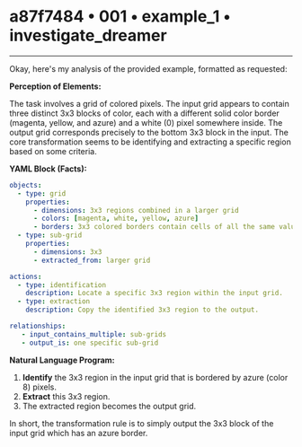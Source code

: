 # a87f7484 • 001 • example_1 • investigate_dreamer

---
Okay, here's my analysis of the provided example, formatted as requested:

**Perception of Elements:**

The task involves a grid of colored pixels. The input grid appears to contain three distinct 3x3 blocks of color, each with a different solid color border (magenta, yellow, and azure) and a white (0) pixel somewhere inside. The output grid corresponds precisely to the bottom 3x3 block in the input. The core transformation seems to be identifying and extracting a specific region based on some criteria.

**YAML Block (Facts):**



```yaml
objects:
  - type: grid
    properties:
      - dimensions: 3x3 regions combined in a larger grid
      - colors: [magenta, white, yellow, azure]
      - borders: 3x3 colored borders contain cells of all the same value
  - type: sub-grid
    properties:
      - dimensions: 3x3
      - extracted_from: larger grid

actions:
  - type: identification
    description: Locate a specific 3x3 region within the input grid.
  - type: extraction
    description: Copy the identified 3x3 region to the output.

relationships:
   - input_contains_multiple: sub-grids
   - output_is: one specific sub-grid

```



**Natural Language Program:**

1.  **Identify** the 3x3 region in the input grid that is bordered by azure (color 8) pixels.
2.  **Extract** this 3x3 region.
3.  The extracted region becomes the output grid.

In short, the transformation rule is to simply output the 3x3 block of the input grid which has an azure border.

